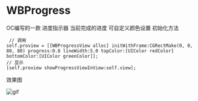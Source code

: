 # WBProgress
OC编写的一款 进度指示器  当前完成的进度  可自定义颜色设置
初始化方法 

     // 调用
    self.proview = [[WBProgressView alloc] initWithFrame:CGRectMake(0, 0, 80, 80) progress:0.8 lineWidth:5.0 topColor:[UIColor redColor] bottomColor:[UIColor greenColor]];
    // 显示
    [self.proview showProgressViewInView:self.view];
    
    
效果图

 ![gif](https://github.com/JsonBin/WBProgress/raw/master/progress.gif)    
